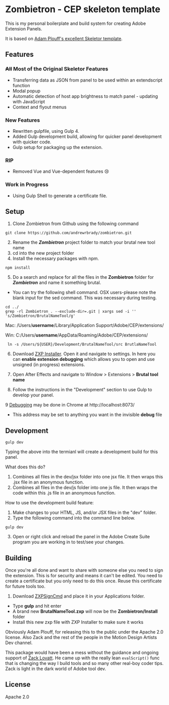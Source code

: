 # Zombietron - CEP skeleton template

This is my personal boilerplate and build system for creating Adobe Extension Panels.

It is based on [Adam Plouff's excellent Skeletor template](https://github.com/adamplouff/CEP-Skelotron).

## Features

### ~~All~~ Most of the Original Skeletor Features

- Transferring data as JSON from panel to be used within an extendscript function
- Modal popup
- Automatic detection of host app brightness to match panel - updating with JavaScript
- Context and flyout menus

### New Features

- Rewritten gulpfile, using Gulp 4.
- Added Gulp development build, allowing for quicker panel development with quicker code.
- Gulp setup for packaging up the extension.

### RIP

- Removed Vue and Vue-dependent features 😢

### Work in Progress

- Using Gulp Shell to generate a certificate file.

## Setup

1. Clone Zombietron from Github using the following command

```shell
git clone https://github.com/andrewrbrady/zombietron.git
```

2. Rename the **_Zombietron_** project folder to match your brutal new tool name
3. cd into the new project folder
4. Install the necessary packages with npm.

```shell
npm install
```

5. Do a search and replace for all the files in the **Zombietron** folder for **_Zombietron_** and name it something brutal.

- You can try the following shell command. OSX users-please note the blank input for the sed command. This was necessary during testing.

```shell
cd ../
grep -rl Zombietron . --exclude-dir=.git | xargs sed -i '' 's/Zombietron/BrutalNameTool/g'
```

Mac: /Users/**username**/Library/Application Support/Adobe/CEP/extensions/

Win: C:/Users/**username**/AppData/Roaming/Adobe/CEP/extensions/

```shell
 ln -s /Users/${USER}/Development/BrutalNameTool/src BrutlaNameTool
```

6. Download [ZXP Installer][799ff035]. Open it and navigate to settings. In here you can **enable extension debugging** which allows you to open and use unsigned (in progress) extensions.

7. Open After Effects and navigate to Window > Extensions > **Brutal tool name**
8. Follow the instructions in the "Development" section to use Gulp to develop your panel.

9 [Debugging][799ff033] may be done in Chrome at http://localhost:8073/

- This address may be set to anything you want in the invisible **debug** file

## Development

```shell
gulp dev
```

Typing the above into the termianl will create a development build for this panel.

What does this do?

1. Combines all files in the dev/jsx folder into one jsx file. It then wraps this .jsx file in an anonymous function.
2. Combines all files in the dev/js folder into one js file. It then wraps the code within this .js file in an anonymous function.

How to use the development build feature:

1. Make changes to your HTML, JS, and/or JSX files in the "dev" folder.
2. Type the following command into the command line below.

```shell
gulp dev
```

3. Open or right click and reload the panel in the Adobe Create Suite program you are working in to test/see your changes.

## Building

Once you're all done and want to share with someone else you need to sign the extension. This is for security and means it can't be edited. You need to create a certificate but you only need to do this once. Reuse this certificate for future tools too.

1. Download [ZXPSignCmd][799ff037] and place it in your Applications folder.

- Type **gulp** and hit enter
- A brand new **BrutalNameTool.zxp** will now be the **Zombietron/Install** folder
- Install this new zxp file with ZXP Installer to make sure it works

Obviously Adam Plouff, for releasing this to the public under the Apache 2.0 license. Also Zack and the rest of the people in the Motion Design Artists Dev channel.

This package would have been a mess without the guidance and ongoing support of [Zack Lovatt][799ff039]. He came up with the really lean `evalScript()` func that is changing the way I build tools and so many other real-boy coder tips. Zack is light in the dark world of Adobe tool dev.

## License

Apache 2.0

[799ff023]: https://github.com/Adobe-CEP "Adobe CEP"
[799ff025]: http://htmlpanelsbook.com/ "HTML Panels"
[799ff027]: https://atom.io/ "Atom"
[799ff029]: https://www.howtogeek.com/297721/how-to-create-and-use-symbolic-links-aka-symlinks-on-a-mac/ "OS X Symlink"
[799ff031]: https://www.howtogeek.com/howto/16226/complete-guide-to-symbolic-links-symlinks-on-windows-or-linux/ "Windows Symlink"
[799ff033]: https://github.com/Adobe-CEP/Getting-Started-guides/tree/master/Client-side%20Debugging "Client side debugging"
[799ff035]: https://aescripts.com/learn/zxp-installer/ "ZXP Installer"
[799ff037]: https://github.com/Adobe-CEP/CEP-Resources/tree/master/ZXPSignCMD "ZXPSignCmd"
[799ff039]: http://zacklovatt.com/ "Zack Lovatt"
[799ff041]: https://nodejs.org/en/download/ "Node.js"
[799ff041]: https://nodejs.org/en/download/ "Node.js"
